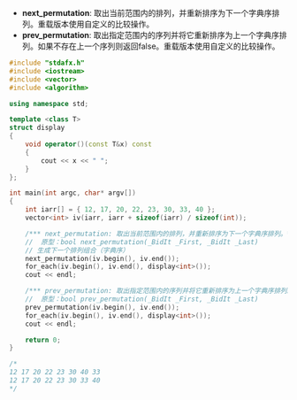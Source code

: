 - **next_permutation**: 取出当前范围内的排列，并重新排序为下一个字典序排列。重载版本使用自定义的比较操作。
- **prev_permutation**: 取出指定范围内的序列并将它重新排序为上一个字典序排列。如果不存在上一个序列则返回false。重载版本使用自定义的比较操作。

```cpp
#include "stdafx.h"
#include <iostream>
#include <vector>
#include <algorithm>

using namespace std;

template <class T>
struct display
{
	void operator()(const T&x) const
	{
		cout << x << " ";
	}
};

int main(int argc, char* argv[])
{
	int iarr[] = { 12, 17, 20, 22, 23, 30, 33, 40 };
	vector<int> iv(iarr, iarr + sizeof(iarr) / sizeof(int));

	/*** next_permutation: 取出当前范围内的排列，并重新排序为下一个字典序排列。***/
	//  原型：bool next_permutation(_BidIt _First, _BidIt _Last)
	// 生成下一个排列组合（字典序）
	next_permutation(iv.begin(), iv.end());
	for_each(iv.begin(), iv.end(), display<int>());
	cout << endl;

	/*** prev_permutation: 取出指定范围内的序列并将它重新排序为上一个字典序排列。***/
	//  原型：bool prev_permutation(_BidIt _First, _BidIt _Last)
	prev_permutation(iv.begin(), iv.end());
	for_each(iv.begin(), iv.end(), display<int>());
	cout << endl;

	return 0;
}

/*
12 17 20 22 23 30 40 33
12 17 20 22 23 30 33 40
*/
```

